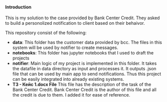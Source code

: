 #### Introduction
This is my solution to the case provided by Bank Center Credit. They asked to build a personolized notification to client based on their behaivor.  

This repository consist of the following:
* **data**: This folder has the customer data provided by bcc. The files in this system will be used by notifier to create messages.
* **notebooks**: This folder has jupyter notebooks that I used to draft the projects
* **notifier**: Main logic of my project is implemented in this folder. It takes the datafile in data directory as input and processes it. It outputs .json file that can be used by main app to send notifications. Thus this project can be easily integrated into already existing systems.
* **ТЗ - Кейс 1.docx File** This file has the description of the task of the Bank Center Credit. Bank Center Credit is the author of this file and all the credit is due to them. I added it for ease of reference.
